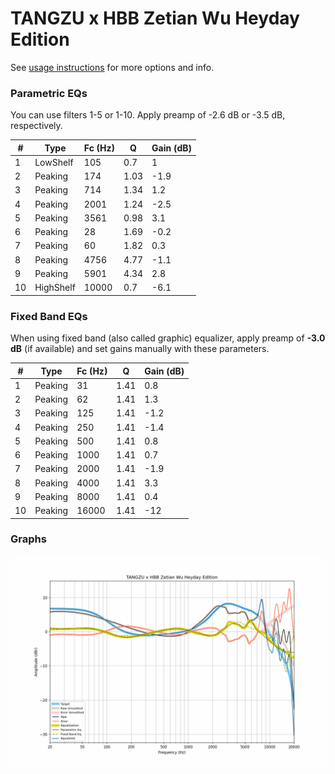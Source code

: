 # TANGZU x HBB Zetian Wu Heyday Edition
See [usage instructions](https://github.com/jaakkopasanen/AutoEq#usage) for more options and info.

### Parametric EQs
You can use filters 1-5 or 1-10. Apply preamp of -2.6 dB or -3.5 dB, respectively.

|   # | Type      |   Fc (Hz) |    Q |   Gain (dB) |
|-----|-----------|-----------|------|-------------|
|   1 | LowShelf  |       105 | 0.7  |         1   |
|   2 | Peaking   |       174 | 1.03 |        -1.9 |
|   3 | Peaking   |       714 | 1.34 |         1.2 |
|   4 | Peaking   |      2001 | 1.24 |        -2.5 |
|   5 | Peaking   |      3561 | 0.98 |         3.1 |
|   6 | Peaking   |        28 | 1.69 |        -0.2 |
|   7 | Peaking   |        60 | 1.82 |         0.3 |
|   8 | Peaking   |      4756 | 4.77 |        -1.1 |
|   9 | Peaking   |      5901 | 4.34 |         2.8 |
|  10 | HighShelf |     10000 | 0.7  |        -6.1 |

### Fixed Band EQs
When using fixed band (also called graphic) equalizer, apply preamp of **-3.0 dB** (if available) and set gains manually with these parameters.

|   # | Type    |   Fc (Hz) |    Q |   Gain (dB) |
|-----|---------|-----------|------|-------------|
|   1 | Peaking |        31 | 1.41 |         0.8 |
|   2 | Peaking |        62 | 1.41 |         1.3 |
|   3 | Peaking |       125 | 1.41 |        -1.2 |
|   4 | Peaking |       250 | 1.41 |        -1.4 |
|   5 | Peaking |       500 | 1.41 |         0.8 |
|   6 | Peaking |      1000 | 1.41 |         0.7 |
|   7 | Peaking |      2000 | 1.41 |        -1.9 |
|   8 | Peaking |      4000 | 1.41 |         3.3 |
|   9 | Peaking |      8000 | 1.41 |         0.4 |
|  10 | Peaking |     16000 | 1.41 |       -12   |

### Graphs
![](./TANGZU%20x%20HBB%20Zetian%20Wu%20Heyday%20Edition.png)
